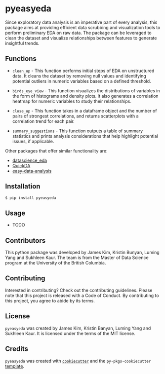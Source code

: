 # pyeasyeda

Since exploratory data analysis is an imperative part of every analysis, this package aims at providing efficient data scrubbing and visualization tools to perform preliminary EDA on raw data. The package can be leveraged to clean the dataset and visualize relationships between features to generate insightful trends.

## Functions

- `clean_up` - This function performs initial steps of EDA on unstructured data. It cleans the dataset by removing null values and identifying potential outliers in numeric variables based on a defined threshold.

- `birds_eye_view` - This function visualizes the distributions of variables in the form of histograms and density plots. It also generates a correlation heatmap for numeric variables to study their relationships.

- `close_up` - This function takes in a dataframe object and the number of pairs of strongest correlations, and returns scatterplots with a correlation trend for each pair.

- `summary_suggestions` - This function outputs a table of summary statistics and prints analysis considerations that help highlight potential issues, if applicable.

Other packages that offer similar functionality are:
- [datascience_eda](https://github.com/UBC-MDS/datascience_eda)
- [QuickDA](https://github.com/sid-the-coder/QuickDA)
- [easy-data-analysis](https://github.com/jschnab/easy-data-analysis)

## Installation

```bash
$ pip install pyeasyeda
```

## Usage

- TODO

## Contributors
This python package was developed by James Kim, Kristin Bunyan, Luming Yang and Sukhleen Kaur. The team is from the Master of Data Science program at the University of the British Columbia.

## Contributing

Interested in contributing? Check out the contributing guidelines. Please note that this project is released with a Code of Conduct. By contributing to this project, you agree to abide by its terms.

## License

`pyeasyeda` was created by James Kim, Kristin Banyan, Luming Yang and Sukhleen Kaur. It is licensed under the terms of the MIT license.

## Credits

`pyeasyeda` was created with [`cookiecutter`](https://cookiecutter.readthedocs.io/en/latest/) and the `py-pkgs-cookiecutter` [template](https://github.com/py-pkgs/py-pkgs-cookiecutter).
